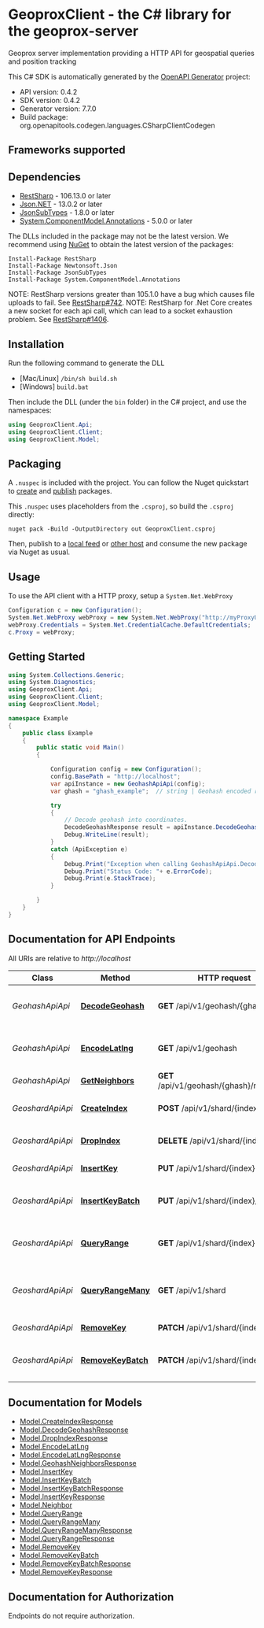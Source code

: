 # GeoproxClient - the C# library for the geoprox-server

Geoprox server implementation providing a HTTP API for geospatial queries and position tracking

This C# SDK is automatically generated by the [OpenAPI Generator](https://openapi-generator.tech) project:

- API version: 0.4.2
- SDK version: 0.4.2
- Generator version: 7.7.0
- Build package: org.openapitools.codegen.languages.CSharpClientCodegen

<a id="frameworks-supported"></a>
## Frameworks supported

<a id="dependencies"></a>
## Dependencies

- [RestSharp](https://www.nuget.org/packages/RestSharp) - 106.13.0 or later
- [Json.NET](https://www.nuget.org/packages/Newtonsoft.Json/) - 13.0.2 or later
- [JsonSubTypes](https://www.nuget.org/packages/JsonSubTypes/) - 1.8.0 or later
- [System.ComponentModel.Annotations](https://www.nuget.org/packages/System.ComponentModel.Annotations) - 5.0.0 or later

The DLLs included in the package may not be the latest version. We recommend using [NuGet](https://docs.nuget.org/consume/installing-nuget) to obtain the latest version of the packages:
```
Install-Package RestSharp
Install-Package Newtonsoft.Json
Install-Package JsonSubTypes
Install-Package System.ComponentModel.Annotations
```

NOTE: RestSharp versions greater than 105.1.0 have a bug which causes file uploads to fail. See [RestSharp#742](https://github.com/restsharp/RestSharp/issues/742).
NOTE: RestSharp for .Net Core creates a new socket for each api call, which can lead to a socket exhaustion problem. See [RestSharp#1406](https://github.com/restsharp/RestSharp/issues/1406).

<a id="installation"></a>
## Installation
Run the following command to generate the DLL
- [Mac/Linux] `/bin/sh build.sh`
- [Windows] `build.bat`

Then include the DLL (under the `bin` folder) in the C# project, and use the namespaces:
```csharp
using GeoproxClient.Api;
using GeoproxClient.Client;
using GeoproxClient.Model;
```
<a id="packaging"></a>
## Packaging

A `.nuspec` is included with the project. You can follow the Nuget quickstart to [create](https://docs.microsoft.com/en-us/nuget/quickstart/create-and-publish-a-package#create-the-package) and [publish](https://docs.microsoft.com/en-us/nuget/quickstart/create-and-publish-a-package#publish-the-package) packages.

This `.nuspec` uses placeholders from the `.csproj`, so build the `.csproj` directly:

```
nuget pack -Build -OutputDirectory out GeoproxClient.csproj
```

Then, publish to a [local feed](https://docs.microsoft.com/en-us/nuget/hosting-packages/local-feeds) or [other host](https://docs.microsoft.com/en-us/nuget/hosting-packages/overview) and consume the new package via Nuget as usual.

<a id="usage"></a>
## Usage

To use the API client with a HTTP proxy, setup a `System.Net.WebProxy`
```csharp
Configuration c = new Configuration();
System.Net.WebProxy webProxy = new System.Net.WebProxy("http://myProxyUrl:80/");
webProxy.Credentials = System.Net.CredentialCache.DefaultCredentials;
c.Proxy = webProxy;
```

<a id="getting-started"></a>
## Getting Started

```csharp
using System.Collections.Generic;
using System.Diagnostics;
using GeoproxClient.Api;
using GeoproxClient.Client;
using GeoproxClient.Model;

namespace Example
{
    public class Example
    {
        public static void Main()
        {

            Configuration config = new Configuration();
            config.BasePath = "http://localhost";
            var apiInstance = new GeohashApiApi(config);
            var ghash = "ghash_example";  // string | Geohash encoded region

            try
            {
                // Decode geohash into coordinates.
                DecodeGeohashResponse result = apiInstance.DecodeGeohash(ghash);
                Debug.WriteLine(result);
            }
            catch (ApiException e)
            {
                Debug.Print("Exception when calling GeohashApiApi.DecodeGeohash: " + e.Message );
                Debug.Print("Status Code: "+ e.ErrorCode);
                Debug.Print(e.StackTrace);
            }

        }
    }
}
```

<a id="documentation-for-api-endpoints"></a>
## Documentation for API Endpoints

All URIs are relative to *http://localhost*

Class | Method | HTTP request | Description
------------ | ------------- | ------------- | -------------
*GeohashApiApi* | [**DecodeGeohash**](docs/GeohashApiApi.md#decodegeohash) | **GET** /api/v1/geohash/{ghash} | Decode geohash into coordinates.
*GeohashApiApi* | [**EncodeLatlng**](docs/GeohashApiApi.md#encodelatlng) | **GET** /api/v1/geohash | Encode coordinates into geohash
*GeohashApiApi* | [**GetNeighbors**](docs/GeohashApiApi.md#getneighbors) | **GET** /api/v1/geohash/{ghash}/neighbors | Neighboring regions
*GeoshardApiApi* | [**CreateIndex**](docs/GeoshardApiApi.md#createindex) | **POST** /api/v1/shard/{index} | Create geospatial index
*GeoshardApiApi* | [**DropIndex**](docs/GeoshardApiApi.md#dropindex) | **DELETE** /api/v1/shard/{index} | Deletes geospatial index
*GeoshardApiApi* | [**InsertKey**](docs/GeoshardApiApi.md#insertkey) | **PUT** /api/v1/shard/{index} | Insert key into index
*GeoshardApiApi* | [**InsertKeyBatch**](docs/GeoshardApiApi.md#insertkeybatch) | **PUT** /api/v1/shard/{index}/batch | Insert multiple keys into index
*GeoshardApiApi* | [**QueryRange**](docs/GeoshardApiApi.md#queryrange) | **GET** /api/v1/shard/{index} | Search index for objects nearby
*GeoshardApiApi* | [**QueryRangeMany**](docs/GeoshardApiApi.md#queryrangemany) | **GET** /api/v1/shard | Search multiple indices for objects nearby
*GeoshardApiApi* | [**RemoveKey**](docs/GeoshardApiApi.md#removekey) | **PATCH** /api/v1/shard/{index} | Remove key from index
*GeoshardApiApi* | [**RemoveKeyBatch**](docs/GeoshardApiApi.md#removekeybatch) | **PATCH** /api/v1/shard/{index}/batch | Remove multiple keys from index


<a id="documentation-for-models"></a>
## Documentation for Models

 - [Model.CreateIndexResponse](docs/CreateIndexResponse.md)
 - [Model.DecodeGeohashResponse](docs/DecodeGeohashResponse.md)
 - [Model.DropIndexResponse](docs/DropIndexResponse.md)
 - [Model.EncodeLatLng](docs/EncodeLatLng.md)
 - [Model.EncodeLatLngResponse](docs/EncodeLatLngResponse.md)
 - [Model.GeohashNeighborsResponse](docs/GeohashNeighborsResponse.md)
 - [Model.InsertKey](docs/InsertKey.md)
 - [Model.InsertKeyBatch](docs/InsertKeyBatch.md)
 - [Model.InsertKeyBatchResponse](docs/InsertKeyBatchResponse.md)
 - [Model.InsertKeyResponse](docs/InsertKeyResponse.md)
 - [Model.Neighbor](docs/Neighbor.md)
 - [Model.QueryRange](docs/QueryRange.md)
 - [Model.QueryRangeMany](docs/QueryRangeMany.md)
 - [Model.QueryRangeManyResponse](docs/QueryRangeManyResponse.md)
 - [Model.QueryRangeResponse](docs/QueryRangeResponse.md)
 - [Model.RemoveKey](docs/RemoveKey.md)
 - [Model.RemoveKeyBatch](docs/RemoveKeyBatch.md)
 - [Model.RemoveKeyBatchResponse](docs/RemoveKeyBatchResponse.md)
 - [Model.RemoveKeyResponse](docs/RemoveKeyResponse.md)


<a id="documentation-for-authorization"></a>
## Documentation for Authorization

Endpoints do not require authorization.

